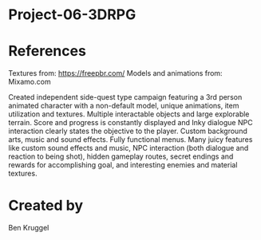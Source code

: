 # Project-06-3DRPG

# References

Textures from: https://freepbr.com/
Models and animations from: Mixamo.com


Created independent side-quest type campaign featuring a 3rd person animated character with a non-default model, unique animations, item utilization and textures. Multiple interactable objects and large explorable terrain. Score and progress is constantly displayed and Inky dialogue NPC interaction clearly states the objective to the player. Custom background arts, music and sound effects. Fully functional menus. Many juicy features like custom sound effects and music, NPC interaction (both dialogue and reaction to being shot), hidden gameplay routes, secret endings and rewards for accomplishing goal, and interesting enemies and material textures. 


# Created by 
Ben Kruggel

